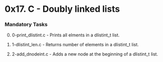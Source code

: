 # 0x17. C - Doubly linked lists

### Mandatory Tasks

0. 0-print_dlistint.c - Prints all elments in a dlistint_t list.

1. 1-dlistint_len.c - Returns number of elements in a dlistint_t list.

2. 2-add_dnodeint.c - Adds a new node at the beginning of a dlistint_t list.
